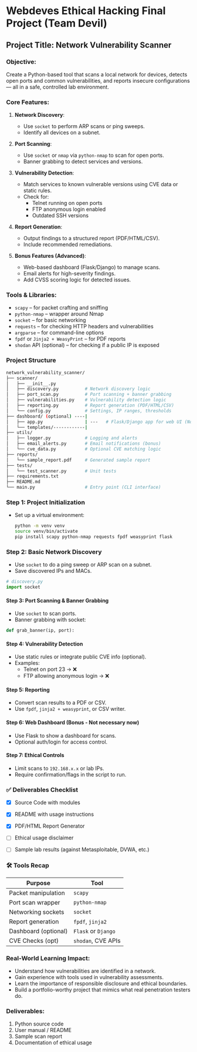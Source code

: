 # Webdeves Ethical Hacking Final Project (Team Devil)
## **Project Title: Network Vulnerability Scanner**

### **Objective**:
Create a Python-based tool that scans a local network for devices, detects open ports and common vulnerabilities, and reports insecure configurations — all in a safe, controlled lab environment.

### **Core Features**:
1. **Network Discovery**:
   - Use `socket` to perform ARP scans or ping sweeps.
   - Identify all devices on a subnet.

2. **Port Scanning**:
   - Use `socket` or `nmap` via `python-nmap` to scan for open ports.
   - Banner grabbing to detect services and versions.

3. **Vulnerability Detection**:
   - Match services to known vulnerable versions using CVE data or static rules.
   - Check for:
     - Telnet running on open ports
     - FTP anonymous login enabled
     - Outdated SSH versions

4. **Report Generation**:
   - Output findings to a structured report (PDF/HTML/CSV).
   - Include recommended remediations.

5. **Bonus Features (Advanced)**:
   - Web-based dashboard (Flask/Django) to manage scans.
   - Email alerts for high-severity findings.
   - Add CVSS scoring logic for detected issues.

### **Tools & Libraries**:
- `scapy` – for packet crafting and sniffing
- `python-nmap` – wrapper around Nmap
- `socket` – for basic networking
- `requests` – for checking HTTP headers and vulnerabilities
- `argparse` – for command-line options
- `fpdf` or `Jinja2 + WeasyPrint` – for PDF reports
- `shodan` API (optional) – for checking if a public IP is exposed

### Project Structure
```bash
network_vulnerability_scanner/
├── scanner/
│   ├── __init__.py
│   ├── discovery.py          # Network discovery logic
│   ├── port_scan.py          # Port scanning + banner grabbing
│   ├── vulnerabilities.py    # Vulnerability detection logic
│   ├── reporting.py          # Report generation (PDF/HTML/CSV)
│   └── config.py             # Settings, IP ranges, thresholds
├── dashboard/ (optional) ----|
│   ├── app.py                | ---   # Flask/Django app for web UI (Not imoortant now)
│   └── templates/------------|
├── utils/
│   ├── logger.py             # Logging and alerts
│   ├── email_alerts.py       # Email notifications (bonus)
│   └── cve_data.py           # Optional CVE matching logic
├── reports/
│   └── sample_report.pdf     # Generated sample report
├── tests/
│   └── test_scanner.py       # Unit tests
├── requirements.txt
├── README.md
└── main.py                   # Entry point (CLI interface)
```

### **Step 1: Project Initialization**
- Set up a virtual environment:
  ```bash
  python -m venv venv
  source venv/bin/activate
  pip install scapy python-nmap requests fpdf weasyprint flask
  ```

### **Step 2: Basic Network Discovery**
- Use `socket` to do a ping sweep or ARP scan on a subnet.
- Save discovered IPs and MACs.

```python
# discovery.py
import socket

```

#### **Step 3: Port Scanning & Banner Grabbing**
- Use `socket` to scan ports.
- Banner grabbing with socket:
```python
def grab_banner(ip, port):

```

#### **Step 4: Vulnerability Detection**
- Use static rules or integrate public CVE info (optional).
- Examples:
  - Telnet on port 23 → ❌
  - FTP allowing anonymous login → ❌

#### **Step 5: Reporting**
- Convert scan results to a PDF or CSV.
- Use `fpdf`, `jinja2 + weasyprint`, or CSV writer.

#### **Step 6: Web Dashboard (Bonus - Not necessary now)**
- Use Flask to show a dashboard for scans.
- Optional auth/login for access control.

#### **Step 7: Ethical Controls**
- Limit scans to `192.168.x.x` or lab IPs.
- Require confirmation/flags in the script to run.


### ✅ **Deliverables Checklist**
- [x] Source Code with modules
- [x] README with usage instructions
- [x] PDF/HTML Report Generator
- [ ] Ethical usage disclaimer
- [ ] Sample lab results (against Metasploitable, DVWA, etc.)


### 🛠️ Tools Recap
| Purpose              | Tool                     |
|----------------------|--------------------------|
| Packet manipulation  | `scapy`                  |
| Port scan wrapper    | `python-nmap`            |
| Networking sockets   | `socket`                 |
| Report generation    | `fpdf`, `jinja2`         |
| Dashboard (optional) | `Flask` or `Django`      |
| CVE Checks (opt)     | `shodan`, CVE APIs       |

### **Real-World Learning Impact**:
- Understand how vulnerabilities are identified in a network.
- Gain experience with tools used in vulnerability assessments.
- Learn the importance of responsible disclosure and ethical boundaries.
- Build a portfolio-worthy project that mimics what real penetration testers do.

### **Deliverables**:
1. Python source code
2. User manual / README
3. Sample scan report
4. Documentation of ethical usage

